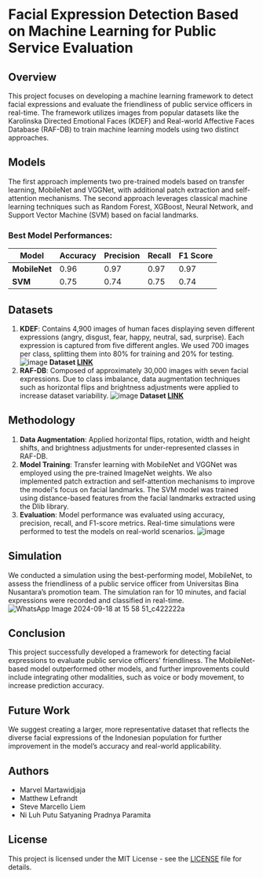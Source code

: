 # Facial Expression Detection Based on Machine Learning for Public Service Evaluation

## Overview
This project focuses on developing a machine learning framework to detect facial expressions and evaluate the friendliness of public service officers in real-time. The framework utilizes images from popular datasets like the Karolinska Directed Emotional Faces (KDEF) and Real-world Affective Faces Database (RAF-DB) to train machine learning models using two distinct approaches.

## Models
The first approach implements two pre-trained models based on transfer learning, MobileNet and VGGNet, with additional patch extraction and self-attention mechanisms. The second approach leverages classical machine learning techniques such as Random Forest, XGBoost, Neural Network, and Support Vector Machine (SVM) based on facial landmarks.

### Best Model Performances:

| Model          | Accuracy | Precision | Recall | F1 Score |
|----------------|----------|-----------|--------|----------|
| **MobileNet**  | 0.96      | 0.97       | 0.97    | 0.97      |
| **SVM**        | 0.75      | 0.74       | 0.75    | 0.74      |

## Datasets
1. **KDEF**: Contains 4,900 images of human faces displaying seven different expressions (angry, disgust, fear, happy, neutral, sad, surprise). Each expression is captured from five different angles. We used 700 images per class, splitting them into 80% for training and 20% for testing.
![image](https://github.com/user-attachments/assets/4d5aaeef-42fb-4c5b-887e-09b502f80556)
**Dataset [LINK](https://www.kaggle.com/datasets/tom99763/testtt)**
3. **RAF-DB**: Composed of approximately 30,000 images with seven facial expressions. Due to class imbalance, data augmentation techniques such as horizontal flips and brightness adjustments were applied to increase dataset variability.
![image](https://github.com/user-attachments/assets/92c48dec-f8fd-42ed-8603-e04eeb25a2dc)
**Dataset [LINK](https://www.kaggle.com/datasets/raufmomin/facial-expressions-dataset)**

## Methodology
1. **Data Augmentation**: Applied horizontal flips, rotation, width and height shifts, and brightness adjustments for under-represented classes in RAF-DB.
2. **Model Training**: Transfer learning with MobileNet and VGGNet was employed using the pre-trained ImageNet weights. We also implemented patch extraction and self-attention mechanisms to improve the model's focus on facial landmarks. The SVM model was trained using distance-based features from the facial landmarks extracted using the Dlib library.
3. **Evaluation**: Model performance was evaluated using accuracy, precision, recall, and F1-score metrics. Real-time simulations were performed to test the models on real-world scenarios.
![image](https://github.com/user-attachments/assets/a4387a84-54e8-4ac3-9b2e-7716089d8ba8)

## Simulation
We conducted a simulation using the best-performing model, MobileNet, to assess the friendliness of a public service officer from Universitas Bina Nusantara’s promotion team. The simulation ran for 10 minutes, and facial expressions were recorded and classified in real-time.
![WhatsApp Image 2024-09-18 at 15 58 51_c422222a](https://github.com/user-attachments/assets/cfa4d55a-d36d-4a83-9cc5-612d52247d81)


## Conclusion
This project successfully developed a framework for detecting facial expressions to evaluate public service officers' friendliness. The MobileNet-based model outperformed other models, and further improvements could include integrating other modalities, such as voice or body movement, to increase prediction accuracy.

## Future Work
We suggest creating a larger, more representative dataset that reflects the diverse facial expressions of the Indonesian population for further improvement in the model’s accuracy and real-world applicability.

## Authors
- Marvel Martawidjaja
- Matthew Lefrandt
- Steve Marcello Liem
- Ni Luh Putu Satyaning Pradnya Paramita

## License
This project is licensed under the MIT License - see the [LICENSE](LICENSE) file for details.

